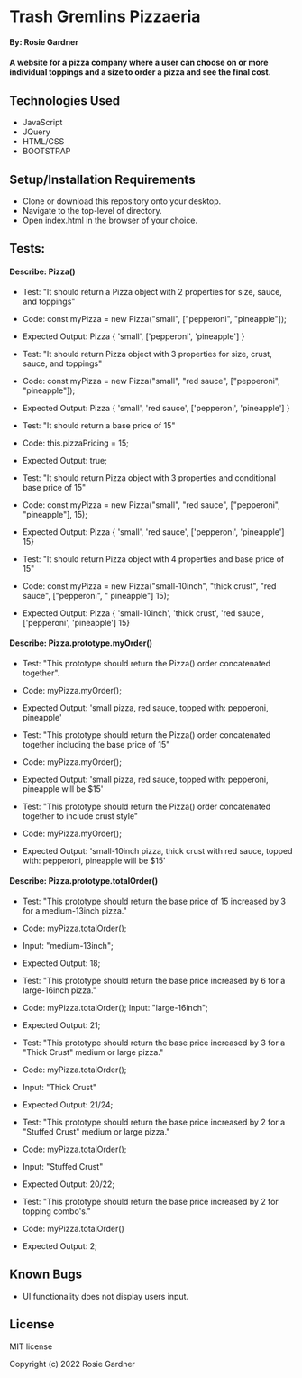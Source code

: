 # Trash Gremlins Pizzaeria

#### By: Rosie Gardner

#### A website for a pizza company where a user can choose on or more individual toppings and a size to order a pizza and see the final cost.

## Technologies Used

* JavaScript
* JQuery
* HTML/CSS
* BOOTSTRAP

## Setup/Installation Requirements

* Clone or download this repository onto your desktop.
* Navigate to the top-level of directory.
* Open index.html in the browser of your choice.

## Tests:

#### Describe: Pizza()

- Test: "It should return a Pizza object with 2 properties for size, sauce, and toppings"
- Code: const myPizza = new Pizza("small", ["pepperoni", "pineapple"]);
- Expected Output: Pizza { 'small', ['pepperoni', 'pineapple'] }

- Test: "It should return Pizza object with 3 properties for size, crust, sauce, and toppings"
- Code: const myPizza = new Pizza("small", "red sauce", ["pepperoni", "pineapple"]);
- Expected Output: Pizza { 'small', 'red sauce', ['pepperoni', 'pineapple'] }

- Test: "It should return a base price of 15"
- Code: this.pizzaPricing = 15;
- Expected Output: true;

- Test: "It should return Pizza object with 3 properties and conditional base price of 15"
- Code: const myPizza = new Pizza("small", "red sauce", ["pepperoni", "pineapple"], 15);
- Expected Output: Pizza { 'small', 'red sauce', ['pepperoni', 'pineapple'] 15}

- Test: "It should return Pizza object with 4 properties and base price of 15"
- Code: const myPizza = new Pizza("small-10inch", "thick crust", "red sauce", ["pepperoni", " pineapple"] 15);
- Expected Output: Pizza { 'small-10inch', 'thick crust', 'red sauce', ['pepperoni', 'pineapple'] 15}


#### Describe: Pizza.prototype.myOrder()

- Test: "This prototype should return the Pizza() order concatenated together".
- Code: myPizza.myOrder();
- Expected Output: 'small pizza, red sauce, topped with: pepperoni, pineapple'

- Test: "This prototype should return the Pizza() order concatenated together including the base price of 15"
- Code: myPizza.myOrder();
- Expected Output: 'small pizza, red sauce, topped with: pepperoni, pineapple will be $15'

- Test: "This prototype should return the Pizza() order concatenated together to include crust style"
- Code: myPizza.myOrder();
- Expected Output: 'small-10inch pizza, thick crust with red sauce, topped with: pepperoni, pineapple will be $15'


#### Describe: Pizza.prototype.totalOrder()

- Test: "This prototype should return the base price of 15 increased by 3 for a medium-13inch pizza."
- Code: myPizza.totalOrder();
- Input: "medium-13inch";
- Expected Output: 18;

- Test: "This prototype should return the base price increased by 6 for a large-16inch pizza."
- Code: myPizza.totalOrder();
Input: "large-16inch";
- Expected Output: 21;

- Test: "This prototype should return the base price increased by 3 for a "Thick Crust" medium or large pizza."
- Code: myPizza.totalOrder();
- Input: "Thick Crust"
- Expected Output: 21/24;

- Test: "This prototype should return the base price increased by 2 for a "Stuffed Crust" medium or large pizza."
- Code: myPizza.totalOrder();
- Input: "Stuffed Crust"
- Expected Output: 20/22;

- Test: "This prototype should return the base price increased by 2 for topping combo's."
- Code: myPizza.totalOrder()
- Expected Output: 2;

## Known Bugs

* UI functionality does not display users input.

## License 

MIT license

Copyright (c) 2022 Rosie Gardner